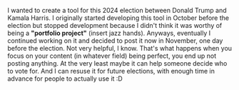 I wanted to create a tool for this 2024 election between Donald Trump and Kamala Harris.
I originally started developing this tool in October before the election but stopped development because I didn't think it was worthy of being a **"portfolio project"** (insert jazz hands).
Anyways, eventually I continued working on it and decided to post it now in November, one day before the election. Not very helpful, I know.
That's what happens when you focus on your content (in whatever field) being perfect, you end up not posting anything. 
At the very least maybe it can help someone decide who to vote for.
And I can resuse it for future elections, with enough time in advance for people to actually use it :D
